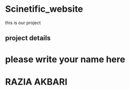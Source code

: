 # Scinetific_website
this is our project 
## project details
# please write your name here
# RAZIA AKBARI
